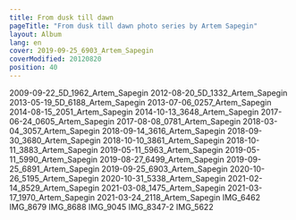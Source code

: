 ```yaml
---
title: From dusk till dawn
pageTitle: "From dusk till dawn photo series by Artem Sapegin"
layout: Album
lang: en
cover: 2019-09-25_6903_Artem_Sapegin
coverModified: 20120820
position: 40
---
```


2009-09-22_5D_1962_Artem_Sapegin
2012-08-20_5D_1332_Artem_Sapegin
2013-05-19_5D_6188_Artem_Sapegin
2013-07-06_0257_Artem_Sapegin
2014-08-15_2051_Artem_Sapegin
2014-10-13_3648_Artem_Sapegin
2017-06-24_0605_Artem_Sapegin
2017-08-08_0781_Artem_Sapegin
2018-03-04_3057_Artem_Sapegin
2018-09-14_3616_Artem_Sapegin
2018-09-30_3680_Artem_Sapegin
2018-10-10_3861_Artem_Sapegin
2018-10-11_3883_Artem_Sapegin
2019-05-11_5963_Artem_Sapegin
2019-05-11_5990_Artem_Sapegin
2019-08-27_6499_Artem_Sapegin
2019-09-25_6891_Artem_Sapegin
2019-09-25_6903_Artem_Sapegin
2020-10-26_5195_Artem_Sapegin
2020-10-31_5338_Artem_Sapegin
2021-02-14_8529_Artem_Sapegin
2021-03-08_1475_Artem_Sapegin
2021-03-17_1970_Artem_Sapegin
2021-03-24_2118_Artem_Sapegin
IMG_6462
IMG_8679
IMG_8688
IMG_9045
IMG_8347-2
IMG_5622
